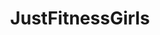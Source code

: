 ---
title: JustFitnessGirls
crosslinks:
- livven
- anllelasagra
- asianfitgirls
- chicks_with_dicks
- helgalovekaty
- LaurenDrain
- leotards
- fatlogic
- Death_By_SnuSnu
- TeenyGinger
- BlancNoir
- nsfw
- SaraJUnderwood
- SophieMudd
- juliakelly
- AllisonParker
- uncommonposes
- fitgirls
- AmandaEliseLee
- BrasilOnReddit
---